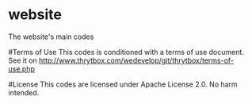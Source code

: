 # website
The website's main codes

#Terms of Use
This codes is conditioned with a terms of use document. See it on http://www.thrytbox.com/wedevelop/git/thrytbox/terms-of-use.php

#License
This codes are licensed under Apache License 2.0. No harm intended.